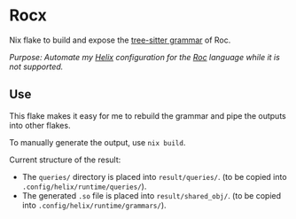 # Rocx
Nix flake to build and expose the [tree-sitter grammar](https://github.com/faldor20/tree-sitter-roc) of Roc.

*Purpose: Automate my [Helix](https://helix-editor.com/) configuration for the [Roc](https://github.com/roc-lang/roc) language while it is not supported.*

## Use
This flake makes it easy for me to rebuild the grammar and pipe the outputs into other flakes.

To manually generate the output, use `nix build`.

Current structure of the result:
- The `queries/` directory is placed into `result/queries/`. (to be copied into `.config/helix/runtime/queries/`).
- The generated `.so` file is placed into `result/shared_obj/`. (to be copied into `.config/helix/runtime/grammars/`).
